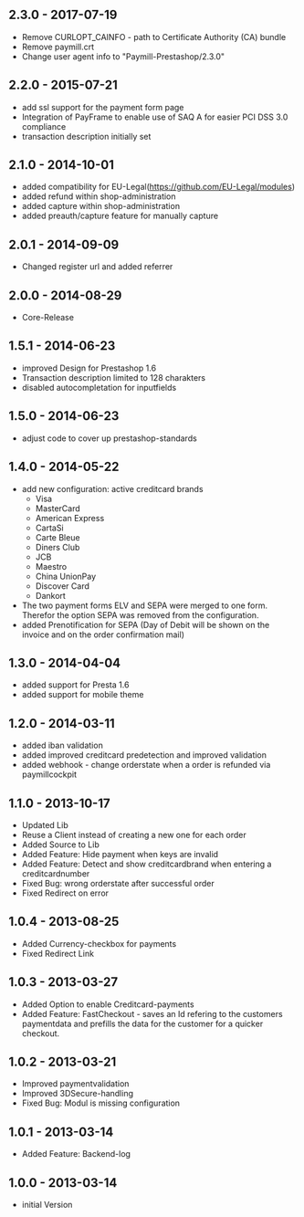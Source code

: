 ## 2.3.0 - 2017-07-19
* Remove CURLOPT_CAINFO - path to Certificate Authority (CA) bundle
* Remove paymill.crt
* Change user agent info to "Paymill-Prestashop/2.3.0"

## 2.2.0 - 2015-07-21
* add ssl support for the payment form page
* Integration of PayFrame to enable use of SAQ A for easier PCI DSS 3.0 compliance
* transaction description initially set

## 2.1.0 - 2014-10-01
* added compatibility for EU-Legal(https://github.com/EU-Legal/modules)
* added refund within shop-administration
* added capture within shop-administration
* added preauth/capture feature for manually capture

## 2.0.1 - 2014-09-09
* Changed register url and added referrer

## 2.0.0 - 2014-08-29
* Core-Release

## 1.5.1 - 2014-06-23
* improved Design for Prestashop 1.6
* Transaction description limited to 128 charakters
* disabled autocompletation for inputfields

## 1.5.0 - 2014-06-23
* adjust code to cover up prestashop-standards

## 1.4.0 - 2014-05-22
* add new configuration: active creditcard brands
    - Visa
	- MasterCard
	- American Express
	- CartaSi
	- Carte Bleue
	- Diners Club
	- JCB
	- Maestro
	- China UnionPay
	- Discover Card
	- Dankort
* The two payment forms ELV and SEPA were merged to one form. Therefor the option SEPA was removed from the configuration.
* added Prenotification for SEPA (Day of Debit will be shown on the invoice and on the order confirmation mail)

## 1.3.0 - 2014-04-04
* added support for Presta 1.6
* added support for mobile theme

## 1.2.0 - 2014-03-11
* added iban validation
* added improved creditcard predetection and improved validation
* added webhook - change orderstate when a order is refunded via paymillcockpit

## 1.1.0 - 2013-10-17
* Updated Lib
* Reuse a Client instead of creating a new one for each order
* Added Source to Lib
* Added Feature: Hide payment when keys are invalid
* Added Feature: Detect and show creditcardbrand when entering a creditcardnumber
* Fixed Bug: wrong orderstate after successful order
* Fixed Redirect on error

## 1.0.4 - 2013-08-25
* Added Currency-checkbox for payments
* Fixed Redirect Link

## 1.0.3 - 2013-03-27
* Added Option to enable Creditcard-payments
* Added Feature: FastCheckout - saves an Id refering to the customers paymentdata and prefills the data for the customer for a quicker checkout.

## 1.0.2 - 2013-03-21
* Improved paymentvalidation
* Improved 3DSecure-handling
* Fixed Bug: Modul is missing configuration

## 1.0.1 - 2013-03-14
* Added Feature: Backend-log

## 1.0.0 - 2013-03-14
* initial Version
